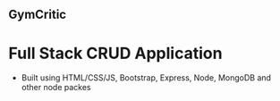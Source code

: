 ## GymCritic
# Full Stack CRUD Application
- Built using HTML/CSS/JS, Bootstrap, Express, Node, MongoDB and other node packes
